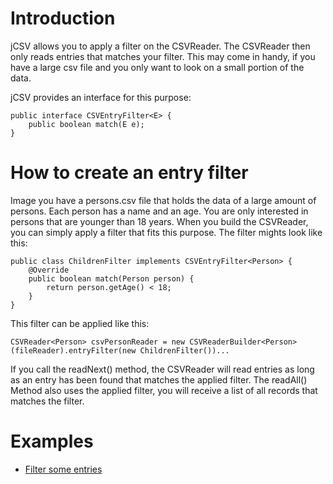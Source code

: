 # Introduction #

jCSV allows you to apply a filter on the CSVReader. The CSVReader then only reads entries that matches your filter.
This may come in handy, if you have a large csv file and you only want to look on a small portion of the data.

jCSV provides an interface for this purpose:
```
public interface CSVEntryFilter<E> {
    public boolean match(E e);
}
```

# How to create an entry filter #
Image you have a persons.csv file that holds the data of a large amount of persons. Each person has a name and an age.
You are only interested in persons that are younger than 18 years. When you build the CSVReader, you can simply apply a filter that fits this purpose. The filter mights look like this:
```
public class ChildrenFilter implements CSVEntryFilter<Person> {
    @Override
    public boolean match(Person person) {
        return person.getAge() < 18;
    }
}
```
This filter can be applied like this:
```
CSVReader<Person> csvPersonReader = new CSVReaderBuilder<Person>(fileReader).entryFilter(new ChildrenFilter())...
```
If you call the readNext() method, the CSVReader will read entries as long as an entry has been found that matches the applied filter.
The readAll() Method also uses the applied filter, you will receive a list of all records that matches the filter.

# Examples #
  * [Filter some entries](CSVEntryFilterExample.md)
